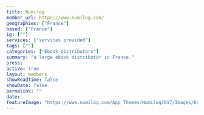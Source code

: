 ```yaml
---
title: Numilog
member_url: https://www.numilog.com/
geographies: ["France"]
based: ["France"]
ig: [""] 
services: ["services provided"] 
tags: [""]
categories: ["Ebook distributors"]
summary: "a large ebook distributor in France."
press:
active: true
layout: members
showReadTime: false
showDate: false
permalink: ""
date: 
featureImage: "https://www.numilog.com/App_Themes/Numilog2017/Images/Entetes/LogoNumilog3.png"
---
```


